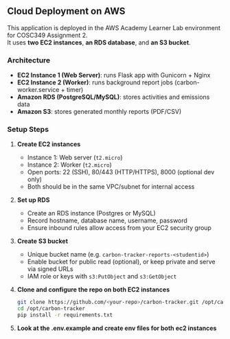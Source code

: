 ## Cloud Deployment on AWS

This application is deployed in the AWS Academy Learner Lab environment for COSC349 Assignment 2.  
It uses **two EC2 instances**, **an RDS database**, and **an S3 bucket**.

### Architecture
- **EC2 Instance 1 (Web Server)**: runs Flask app with Gunicorn + Nginx
- **EC2 Instance 2 (Worker)**: runs background report jobs (carbon-worker.service + timer)
- **Amazon RDS (PostgreSQL/MySQL)**: stores activities and emissions data
- **Amazon S3**: stores generated monthly reports (PDF/CSV)

### Setup Steps

1. **Create EC2 instances**
   - Instance 1: Web server (`t2.micro`)
   - Instance 2: Worker (`t2.micro`)
   - Open ports: 22 (SSH), 80/443 (HTTP/HTTPS), 8000 (optional dev only)
   - Both should be in the same VPC/subnet for internal access

2. **Set up RDS**
   - Create an RDS instance (Postgres or MySQL)
   - Record hostname, database name, username, password
   - Ensure inbound rules allow access from your EC2 security group

3. **Create S3 bucket**
   - Unique bucket name (e.g. `carbon-tracker-reports-<studentid>`)
   - Enable bucket for public read (optional), or keep private and serve via signed URLs
   - IAM role or keys with `s3:PutObject` and `s3:GetObject`

4. **Clone and configure the repo on both EC2 instances**
   ```bash
   git clone https://github.com/<your-repo>/carbon-tracker.git /opt/carbon-tracker
   cd /opt/carbon-tracker
   pip install -r requirements.txt

5. **Look at the .env.example and create env files for both ec2 instances**
